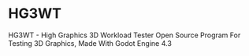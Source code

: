 # HG3WT
HG3WT - High Graphics 3D Workload Tester Open Source Program For Testing 3D Graphics, Made With Godot Engine 4.3
